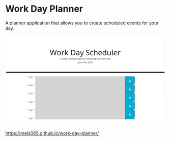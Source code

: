 # Work Day Planner

A planner application that allows you to create scheduled events for
your day.

![](assets/images/screenshots/screenshot.png)

https://mels065.github.io/work-day-planner/
